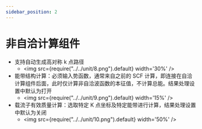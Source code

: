```yaml
---
sidebar_position: 2
---
```


# 非自洽计算组件

- 支持自动生成高对称 k 点路径
  - <img src={require("../../unit/8.png").default} width='30%' />
- 能带结构计算：必须输入势函数，通常来自之前的 SCF 计算，即连接在自洽计算组件后面，此时仅计算非自洽波函数的本征值，不计算总能。结果处理设置中默认为打开
  - <img src={require("../../unit/9.png").default} width='15%' />
- 载流子有效质量计算：选取特定 K 点坐标及特定能带进行计算，结果处理设置中默认为关闭
  - <img src={require("../../unit/10.png").default} width='50%' />